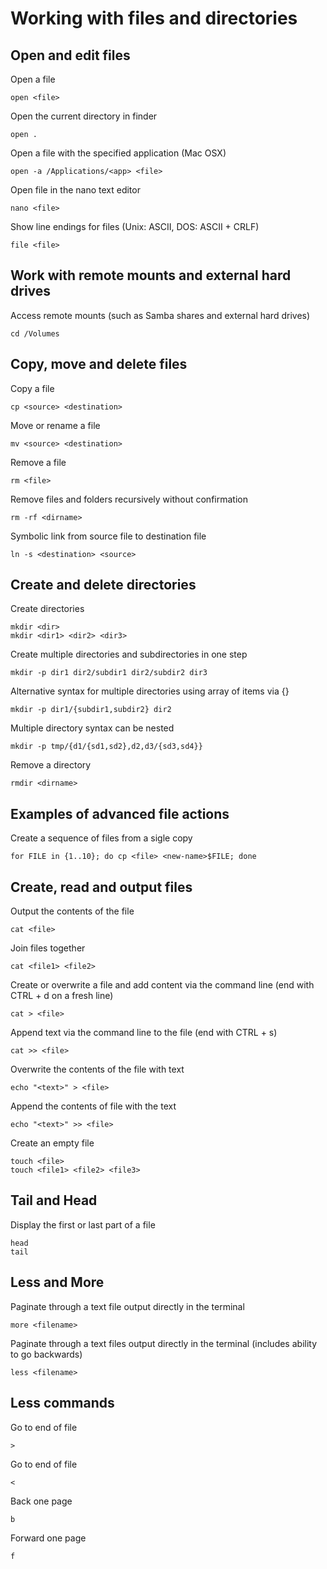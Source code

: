 # Working with files and directories

## Open and edit files

Open a file

    open <file>

Open the current directory in finder

    open .

Open a file with the specified application (Mac OSX)

    open -a /Applications/<app> <file>

Open file in the nano text editor

    nano <file>

Show line endings for files (Unix: ASCII, DOS: ASCII + CRLF)

    file <file>

## Work with remote mounts and external hard drives

Access remote mounts (such as Samba shares and external hard drives)

    cd /Volumes

## Copy, move and delete files

Copy a file

    cp <source> <destination>

Move or rename a file

    mv <source> <destination>

Remove a file

    rm <file>

Remove files and folders recursively without confirmation

    rm -rf <dirname>

Symbolic link from source file to destination file

    ln -s <destination> <source>

## Create and delete directories

Create directories

    mkdir <dir>
    mkdir <dir1> <dir2> <dir3>

Create multiple directories and subdirectories in one step

    mkdir -p dir1 dir2/subdir1 dir2/subdir2 dir3

Alternative syntax for multiple directories using array of items via {}

    mkdir -p dir1/{subdir1,subdir2} dir2

Multiple directory syntax can be nested

    mkdir -p tmp/{d1/{sd1,sd2},d2,d3/{sd3,sd4}}

Remove a directory

    rmdir <dirname>

## Examples of advanced file actions

Create a sequence of files from a sigle copy

    for FILE in {1..10}; do cp <file> <new-name>$FILE; done

## Create, read and output files

Output the contents of the file

    cat <file>

Join files together

    cat <file1> <file2>

Create or overwrite a file and add content via the command line (end with CTRL + d on a fresh line)

    cat > <file>

Append text via the command line to the file (end with CTRL + s)

    cat >> <file>

Overwrite the contents of the file with text

    echo "<text>" > <file>

Append the contents of file with the text

    echo "<text>" >> <file>

Create an empty file

    touch <file>
    touch <file1> <file2> <file3>

## Tail and Head

Display the first or last part of a file

    head
    tail

## Less and More

Paginate through a text file output directly in the terminal

    more <filename>

Paginate through a text files output directly in the terminal (includes ability to go backwards)

    less <filename>

## Less commands

Go to end of file

    >

Go to end of file

    <

Back one page

    b

Forward one page

    f
